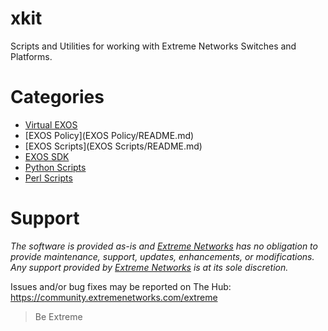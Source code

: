 # xkit
Scripts and Utilities for working with Extreme Networks Switches and Platforms.

# Categories
* [Virtual EXOS](Virtual_EXOS/README.md)
* [EXOS Policy](EXOS Policy/README.md)
* [EXOS Scripts](EXOS Scripts/README.md)
* [EXOS SDK](SDK/README.md)
* [Python Scripts](Python/README.md)
* [Perl Scripts](Perl/README.md)

# Support
_The software is provided as-is and [Extreme Networks](http://www.extremenetworks.com/) has no obligation to provide maintenance, support, updates, enhancements, or modifications. Any support provided by [Extreme Networks](http://www.extremenetworks.com/) is at its sole discretion._

Issues and/or bug fixes may be reported on The Hub:
https://community.extremenetworks.com/extreme

>Be Extreme
